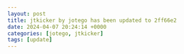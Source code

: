 ```yaml
---
layout: post
title: jtkicker by jotego has been updated to 2ff66e2
date: 2024-04-07 20:24:14 +0000
categories: [jotego, jtkicker]
tags: [update]
---
```


